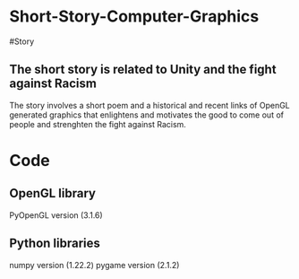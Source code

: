 # Short-Story-Computer-Graphics
#Story
## The short story is related to Unity and the fight against Racism
The story involves a short poem and a historical and recent links of OpenGL generated graphics that 
enlightens and motivates the good to come out of people and strenghten the fight against Racism.
# Code
## OpenGL library
PyOpenGL version (3.1.6)
## Python libraries
numpy version (1.22.2)
pygame version (2.1.2)

